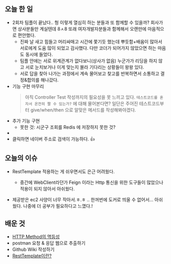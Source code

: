 <h2 id="오늘-한-일">오늘 한 일</h2>
<ul>
<li>2회차 팀플이 끝났다.. 헝 이렇게 열심히 하는 분들과 또 함께할 수 있을까? 회사가면 상사분들만 계실텐데 8ㅅ8 또래 여자개발자분들과 함께해서 오랜만에 마음적으로 편안했다.<ul>
<li>진짜 날 새고 힘들고 머리싸매고 시간에 쫓기듯 했는데 뿌듯함+배움이 많아서 서로에게 도움 많이 되었고 감사했다. 다만 코더가 되어가지 않았으면 하는 마음도 동시에 들었다.</li>
<li>팀플 안에는 서로 위계관계가 없다보니(상사가 없음) 누군가가 리딩을 하지 않고 서로 눈치보거나 이게 맞는지 몰라 기다리는 상황들이 왕왕 있다. </li>
<li>서로 답을 찾아 나가는 과정에서 계속 물어보고 찾고를 반복하면서 소통하고 결정&amp;합의를 해나갔다.</li>
</ul>
</li>
<li>기능 구현 마무리<blockquote>
<p>아직 Controller Test 작성까지의 필요성을 못 느끼고 있다. <code>테스트코드를 혼자서 온전히 짤 수 있는가?</code> 에 대해 물어본다면? 일단은 주어진 테스트코드부터 give/when/then 으로 알맞은 메서드를 작성해봐야겠다.</p>
</blockquote>
</li>
<li>추가 기능 구현 <ul>
<li>못한 것: 시군구 조회를 Redis 에 저장하지 못한 것?</li>
</ul>
</li>
<li><img alt="" src="https://velog.velcdn.com/images/greendev/post/441d5404-56b9-483a-b4f6-466f4818b085/image.png" /></li>
<li>클릭하면 네이버 주소로 검색이 가능하다. 👍</li>
</ul>
<h2 id="오늘의-이슈">오늘의 이슈</h2>
<ul>
<li><p>RestTemplate 적용하는 게 쉬우면서도 은근 어려웠다.</p>
<ul>
<li>중간에 WebClient라던가 Feign 이라는 Http 통신을 위한 도구들이 많았으나 적용이 되지 않아서 아쉬웠다.</li>
</ul>
</li>
<li><p>제공받은 ec2 사양이 너무 작아서.ㅎ.ㅎ .. 한꺼번에 도커로 띄울 수 없어서... 아쉬웠다. 나중에 더 공부가 필요하다고 느꼈다.!</p>
</li>
</ul>
<h2 id="배운-것">배운 것</h2>
<ul>
<li><a href="https://velog.io/@gidskql6671/HTTP-Method%EC%9D%98-%EB%A9%B1%EB%93%B1%EC%84%B1">HTTP Method의 멱등성</a></li>
<li>postman 요청 &amp; 응답 웹으로 추출하기</li>
<li>Github Wiki 작성하기</li>
<li><a href="https://adjh54.tistory.com/234">RestTemplate이란?</a></li>
</ul>